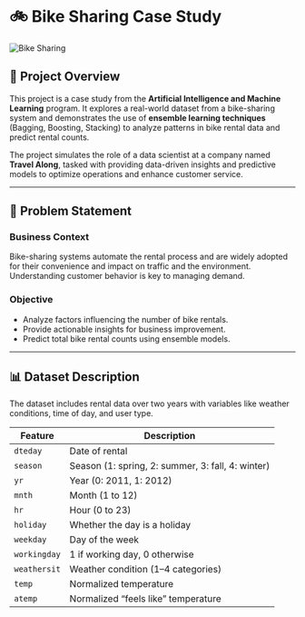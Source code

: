 # 🚲 Bike Sharing Case Study

![Bike Sharing](https://images.pexels.com/photos/6280594/pexels-photo-6280594.jpeg?auto=compress&cs=tinysrgb&w=1260&h=750&dpr=2)

## 📌 Project Overview

This project is a case study from the **Artificial Intelligence and Machine Learning** program. It explores a real-world dataset from a bike-sharing system and demonstrates the use of **ensemble learning techniques** (Bagging, Boosting, Stacking) to analyze patterns in bike rental data and predict rental counts.

The project simulates the role of a data scientist at a company named **Travel Along**, tasked with providing data-driven insights and predictive models to optimize operations and enhance customer service.

---

## 🧠 Problem Statement

### Business Context

Bike-sharing systems automate the rental process and are widely adopted for their convenience and impact on traffic and the environment. Understanding customer behavior is key to managing demand.

### Objective

- Analyze factors influencing the number of bike rentals.
- Provide actionable insights for business improvement.
- Predict total bike rental counts using ensemble models.

---

## 📊 Dataset Description

The dataset includes rental data over two years with variables like weather conditions, time of day, and user type.

| Feature       | Description                                                                 |
|---------------|-----------------------------------------------------------------------------|
| `dteday`      | Date of rental                                                              |
| `season`      | Season (1: spring, 2: summer, 3: fall, 4: winter)                           |
| `yr`          | Year (0: 2011, 1: 2012)                                                     |
| `mnth`        | Month (1 to 12)                                                             |
| `hr`          | Hour (0 to 23)                                                              |
| `holiday`     | Whether the day is a holiday                                                |
| `weekday`     | Day of the week                                                             |
| `workingday`  | 1 if working day, 0 otherwise                                               |
| `weathersit`  | Weather condition (1–4 categories)                                          |
| `temp`        | Normalized temperature                                                      |
| `atemp`       | Normalized “feels like” temperature
